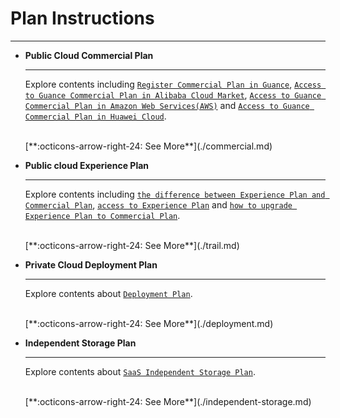 # Plan Instructions
---

<div class="grid cards" markdown>

-   __Public Cloud Commercial Plan__

    ---

    Explore contents including [`Register Commercial Plan in Guance`](./commercial-register.md), [`Access to Guance Commercial Plan in Alibaba Cloud Market`](./commercial-aliyun.md), [`Access to Guance Commercial Plan in Amazon Web Services(AWS)`](./commercial-aws.md) and [`Access to Guance Commercial Plan in Huawei Cloud`](./commercial-huaweiyun.md).

    <br/>
    [**:octicons-arrow-right-24: See More**](./commercial.md)


-   __Public cloud Experience Plan__

    ---

    Explore contents including [`the difference between Experience Plan and Commercial Plan`](./trail.md#trail-vs-commercial), [`access to Experience Plan`](./trail.md#register-trail) and [`how to upgrade Experience Plan to Commercial Plan`](./trail.md#upgrade-commercial).

    <br/>
    [**:octicons-arrow-right-24: See More**](./trail.md)

-   __Private Cloud Deployment Plan__

    ---

    Explore contents about [`Deployment Plan`](./deployment.md).

    <br/>
    [**:octicons-arrow-right-24: See More**](./deployment.md)

-   __Independent Storage Plan__

    ---

    Explore contents about [`SaaS Independent Storage Plan`](./independent-storage.md).

    <br/>
    [**:octicons-arrow-right-24: See More**](./independent-storage.md)

</div>

<br/>

<br/>



